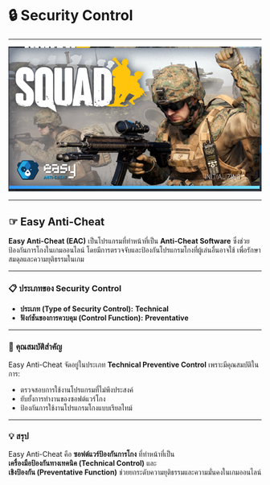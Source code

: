 # 🔒 **Security Control**

---

![Easy Anti-Cheat](img/Anti-cheat.png)

---

## ☞ **Easy Anti-Cheat**

**Easy Anti-Cheat (EAC)** เป็นโปรแกรมที่ทำหน้าที่เป็น **Anti-Cheat Software** ซึ่งช่วยป้องกันการโกงในเกมออนไลน์ โดยมีการตรวจจับและป้องกันโปรแกรมโกงที่ผู้เล่นอื่นอาจใช้ เพื่อรักษาสมดุลและความยุติธรรมในเกม

---

### 📋 **ประเภทของ Security Control**

- **ประเภท (Type of Security Control):** **Technical**  
- **ฟังก์ชันของการควบคุม (Control Function):** **Preventative**  

---

### 🔑 **คุณสมบัติสำคัญ**

Easy Anti-Cheat จัดอยู่ในประเภท **Technical Preventive Control** เพราะมีคุณสมบัติในการ:  
- ตรวจสอบการใช้งานโปรแกรมที่ไม่พึงประสงค์  
- ยับยั้งการทำงานของซอฟต์แวร์โกง  
- ป้องกันการใช้งานโปรแกรมโกงแบบเรียลไทม์  

---

### 💡 **สรุป**

Easy Anti-Cheat คือ **ซอฟต์แวร์ป้องกันการโกง** ที่ทำหน้าที่เป็น  
**เครื่องมือป้องกันทางเทคนิค (Technical Control)** และ  
**เชิงป้องกัน (Preventative Function)** ช่วยยกระดับความยุติธรรมและความมั่นคงในเกมออนไลน์
